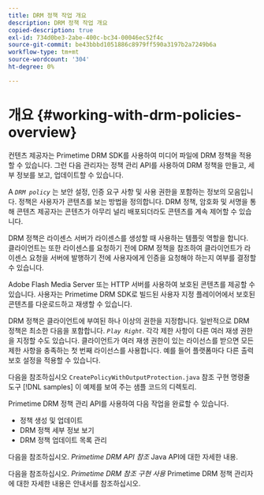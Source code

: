```yaml
---
title: DRM 정책 작업 개요
description: DRM 정책 작업 개요
copied-description: true
exl-id: 734d0be3-2abe-400c-bc34-00046ec52f4c
source-git-commit: be43bbbd1051886c8979ff590a3197b2a7249b6a
workflow-type: tm+mt
source-wordcount: '304'
ht-degree: 0%

---
```


# 개요 {#working-with-drm-policies-overview}

컨텐츠 제공자는 Primetime DRM SDK를 사용하여 미디어 파일에 DRM 정책을 적용할 수 있습니다. 그런 다음 관리자는 정책 관리 API를 사용하여 DRM 정책을 만들고, 세부 정보를 보고, 업데이트할 수 있습니다.

A *`DRM policy`* 는 보안 설정, 인증 요구 사항 및 사용 권한을 포함하는 정보의 모음입니다. 정책은 사용자가 콘텐츠를 보는 방법을 정의합니다. DRM 정책, 암호화 및 서명을 통해 콘텐츠 제공자는 콘텐츠가 아무리 널리 배포되더라도 콘텐츠를 계속 제어할 수 있습니다.

DRM 정책은 라이센스 서버가 라이센스를 생성할 때 사용하는 템플릿 역할을 합니다. 클라이언트는 또한 라이센스를 요청하기 전에 DRM 정책을 참조하여 클라이언트가 라이센스 요청을 서버에 발행하기 전에 사용자에게 인증을 요청해야 하는지 여부를 결정할 수 있습니다.

Adobe Flash Media Server 또는 HTTP 서버를 사용하여 보호된 콘텐츠를 제공할 수 있습니다. 사용자는 Primetime DRM SDK로 빌드된 사용자 지정 플레이어에서 보호된 콘텐츠를 다운로드하고 재생할 수 있습니다.

DRM 정책은 클라이언트에 부여된 하나 이상의 권한을 지정합니다. 일반적으로 DRM 정책은 최소한 다음을 포함합니다. *`Play Right`*. 각각 제한 사항이 다른 여러 재생 권한을 지정할 수도 있습니다. 클라이언트가 여러 재생 권한이 있는 라이선스를 받으면 모든 제한 사항을 충족하는 첫 번째 라이선스를 사용합니다. 예를 들어 플랫폼마다 다른 출력 보호 설정을 적용할 수 있습니다.

다음을 참조하십시오 `CreatePolicyWithOutputProtection.java` 참조 구현 명령줄 도구 [!DNL samples] 이 예제를 보여 주는 샘플 코드의 디렉토리.

Primetime DRM 정책 관리 API를 사용하여 다음 작업을 완료할 수 있습니다.

* 정책 생성 및 업데이트
* DRM 정책 세부 정보 보기
* DRM 정책 업데이트 목록 관리

다음을 참조하십시오. *Primetime DRM API 참조* Java API에 대한 자세한 내용.

다음을 참조하십시오. *Primetime DRM 참조 구현 사용* Primetime DRM 정책 관리자에 대한 자세한 내용은 안내서를 참조하십시오.
